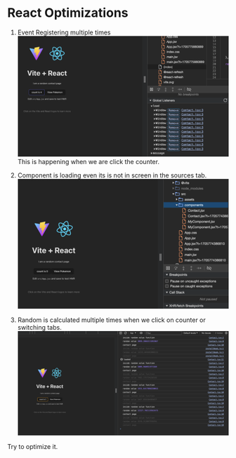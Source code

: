 # React Optimizations
1. Event Registering multiple times <img src="./images/event_listeners.png"> This is happening when we are click the counter.

2. Component is loading even its is not in screen in the sources tab. <img src="./images/component_registeration.png">

3. Random is calculated multiple times when we click on counter or switching tabs. <img src="./images/function_calling.png">

Try to optimize it.